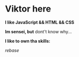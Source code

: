 # Viktor here #

**I like JavaScript && HTML && CSS**  

**Im sensei, but** dont't know why...  

**I like to own tha skills:**  

*rebase*  